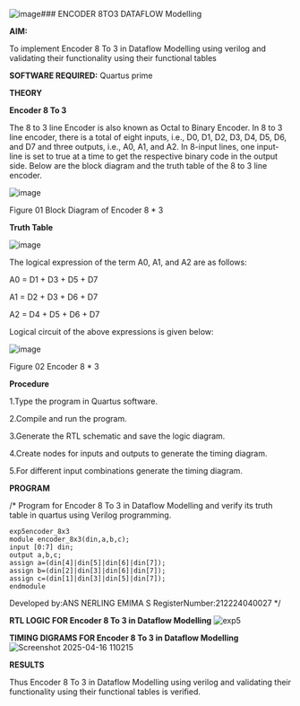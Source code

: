 ![image](https://github.com/user-attachments/assets/118bdaca-22b5-4248-9b5e-5e545b82c2b1)### ENCODER 8TO3 DATAFLOW Modelling

**AIM:**

To implement  Encoder 8 To 3 in Dataflow Modelling using verilog and validating their functionality using their functional tables

**SOFTWARE REQUIRED:** Quartus prime

**THEORY**

**Encoder 8 To 3**

The 8 to 3 line Encoder is also known as Octal to Binary Encoder. In 8 to 3 line encoder, there is a total of eight inputs, i.e., D0, D1, D2, D3, D4, D5, D6, and D7 and three outputs, i.e., A0, A1, and A2. In 8-input lines, one input-line is set to true at a time to get the respective binary code in the output side. Below are the block diagram and the truth table of the 8 to 3 line encoder.

![image](https://github.com/naavaneetha/ENCODER8TO3DATAFLOW/assets/154305477/0bc242c1-eb9e-4c47-afe5-30428470efc3)

Figure 01  Block Diagram of Encoder 8 * 3

**Truth Table**

![image](https://github.com/naavaneetha/ENCODER8TO3DATAFLOW/assets/154305477/35496b14-ae6e-4cd1-9abd-d6736b576575)

The logical expression of the term A0, A1, and A2 are as follows:

A0 = D1 + D3 + D5 + D7

A1 = D2 + D3 + D6 + D7

A2 = D4 + D5 + D6 + D7

Logical circuit of the above expressions is given below:

![image](https://github.com/naavaneetha/ENCODER8TO3DATAFLOW/assets/154305477/95acaee6-c873-4c75-89eb-ef09fb158053)

Figure 02  Encoder 8 * 3

**Procedure**

1.Type the program in Quartus software.

2.Compile and run the program.

3.Generate the RTL schematic and save the logic diagram.

4.Create nodes for inputs and outputs to generate the timing diagram.

5.For different input combinations generate the timing diagram.




**PROGRAM**

/* Program for Encoder 8 To 3 in Dataflow Modelling and verify its truth table in quartus using Verilog programming. 
```
exp5encoder_8x3
module encoder_8x3(din,a,b,c);
input [0:7] din;
output a,b,c;
assign a=(din[4]|din[5]|din[6]|din[7]);
assign b=(din[2]|din[3]|din[6]|din[7]);
assign c=(din[1]|din[3]|din[5]|din[7]);
endmodule
```


Developed by:ANS NERLING EMIMA S RegisterNumber:212224040027
*/

**RTL LOGIC FOR Encoder 8 To 3 in Dataflow Modelling**
![exp5](https://github.com/user-attachments/assets/05fe36a7-20b0-44ae-b22d-1eac75b1e40c)


**TIMING DIGRAMS FOR Encoder 8 To 3 in Dataflow Modelling**
![Screenshot 2025-04-16 110215](https://github.com/user-attachments/assets/e5368ad9-30bd-4f9a-965e-58b70a5ddb5c)


**RESULTS**

Thus Encoder 8 To 3 in Dataflow Modelling using verilog and validating their functionality using their functional tables is verified.






